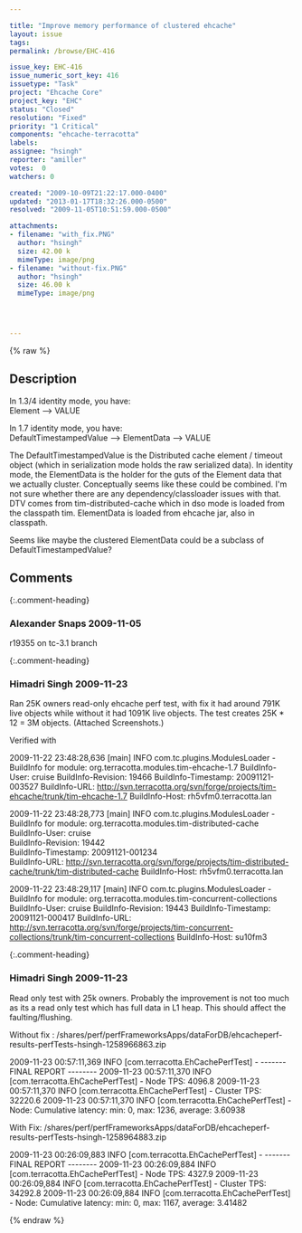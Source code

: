 ```yaml
---

title: "Improve memory performance of clustered ehcache"
layout: issue
tags: 
permalink: /browse/EHC-416

issue_key: EHC-416
issue_numeric_sort_key: 416
issuetype: "Task"
project: "Ehcache Core"
project_key: "EHC"
status: "Closed"
resolution: "Fixed"
priority: "1 Critical"
components: "ehcache-terracotta"
labels: 
assignee: "hsingh"
reporter: "amiller"
votes:  0
watchers: 0

created: "2009-10-09T21:22:17.000-0400"
updated: "2013-01-17T18:32:26.000-0500"
resolved: "2009-11-05T10:51:59.000-0500"

attachments:
- filename: "with_fix.PNG"
  author: "hsingh"
  size: 42.00 k
  mimeType: image/png
- filename: "without-fix.PNG"
  author: "hsingh"
  size: 46.00 k
  mimeType: image/png




---
```


{% raw %}

## Description

<div markdown="1" class="description">

In 1.3/4 identity mode, you have:   
Element --> VALUE

In 1.7 identity mode, you have:  
DefaultTimestampedValue -->  ElementData --> VALUE

The DefaultTimestampedValue is the Distributed cache element / timeout object (which in serialization mode holds the raw serialized data).   In identity mode, the ElementData is the holder for the guts of the Element data that we actually cluster.  Conceptually seems like these could be combined.  I'm not sure whether there are any dependency/classloader issues with that.  DTV comes from tim-distributed-cache which in dso mode is loaded from the classpath tim.  ElementData is loaded from ehcache jar, also in classpath.

Seems like maybe the clustered ElementData could be a subclass of DefaultTimestampedValue?


</div>

## Comments


{:.comment-heading}
### **Alexander Snaps** <span class="date">2009-11-05</span>

<div markdown="1" class="comment">

r19355 on tc-3.1 branch

</div>


{:.comment-heading}
### **Himadri Singh** <span class="date">2009-11-23</span>

<div markdown="1" class="comment">

Ran 25K owners read-only ehcache perf test, with fix it had around 791K live objects while without it had 1091K live objects. The test creates 25K \* 12 = 3M objects. (Attached Screenshots.)

Verified with 

2009-11-22 23:48:28,636 [main] INFO com.tc.plugins.ModulesLoader - BuildInfo for module: org.terracotta.modules.tim-ehcache-1.7
  BuildInfo-User: cruise
  BuildInfo-Revision: 19466
  BuildInfo-Timestamp: 20091121-003527
  BuildInfo-URL: http://svn.terracotta.org/svn/forge/projects/tim-ehcache/trunk/tim-ehcache-1.7
  BuildInfo-Host: rh5vfm0.terracotta.lan

2009-11-22 23:48:28,773 [main] INFO com.tc.plugins.ModulesLoader - BuildInfo for module: org.terracotta.modules.tim-distributed-cache
  BuildInfo-User: cruise                 
  BuildInfo-Revision: 19442              
  BuildInfo-Timestamp: 20091121-001234   
  BuildInfo-URL: http://svn.terracotta.org/svn/forge/projects/tim-distributed-cache/trunk/tim-distributed-cache
  BuildInfo-Host: rh5vfm0.terracotta.lan 

2009-11-22 23:48:29,117 [main] INFO com.tc.plugins.ModulesLoader - BuildInfo for module: org.terracotta.modules.tim-concurrent-collections
  BuildInfo-User: cruise
  BuildInfo-Revision: 19443
  BuildInfo-Timestamp: 20091121-000417
  BuildInfo-URL: http://svn.terracotta.org/svn/forge/projects/tim-concurrent-collections/trunk/tim-concurrent-collections
  BuildInfo-Host: su10fm3

</div>


{:.comment-heading}
### **Himadri Singh** <span class="date">2009-11-23</span>

<div markdown="1" class="comment">

Read only test with 25k owners. Probably the improvement is not too much as its a read only test which has full data in L1 heap. This should affect the faulting/flushing.

Without fix	 : /shares/perf/perfFrameworksApps/dataForDB/ehcacheperf-results-perfTests-hsingh-1258966863.zip

2009-11-23 00:57:11,369 INFO [com.terracotta.EhCachePerfTest] - ------- FINAL REPORT -------- 
2009-11-23 00:57:11,370 INFO [com.terracotta.EhCachePerfTest] - Node TPS: 4096.8
2009-11-23 00:57:11,370 INFO [com.terracotta.EhCachePerfTest] - Cluster TPS: 32220.6
2009-11-23 00:57:11,370 INFO [com.terracotta.EhCachePerfTest] - Node: Cumulative latency: min: 0, max: 1236, average: 3.60938

With Fix:	/shares/perf/perfFrameworksApps/dataForDB/ehcacheperf-results-perfTests-hsingh-1258964883.zip

2009-11-23 00:26:09,883 INFO [com.terracotta.EhCachePerfTest] - ------- FINAL REPORT -------- 
2009-11-23 00:26:09,884 INFO [com.terracotta.EhCachePerfTest] - Node TPS: 4327.9
2009-11-23 00:26:09,884 INFO [com.terracotta.EhCachePerfTest] - Cluster TPS: 34292.8
2009-11-23 00:26:09,884 INFO [com.terracotta.EhCachePerfTest] - Node: Cumulative latency: min: 0, max: 1167, average: 3.41482




</div>



{% endraw %}
